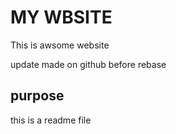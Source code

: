 # MY WBSITE

This is awsome website

update made on github before rebase

## purpose
this is a readme file
